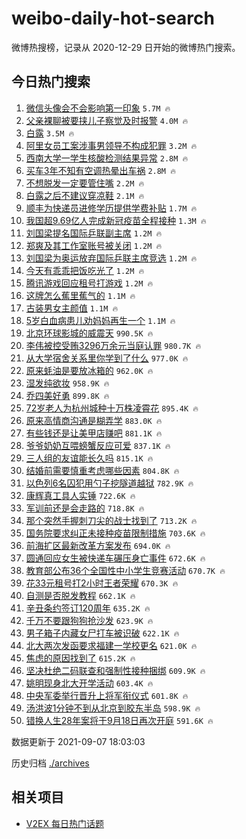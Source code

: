 # weibo-daily-hot-search

微博热搜榜，记录从 2020-12-29 日开始的微博热门搜索。

## 今日热门搜索

<!-- BEGIN -->

1. [微信头像会不会影响第一印象](https://s.weibo.com/weibo?q=%23%E5%BE%AE%E4%BF%A1%E5%A4%B4%E5%83%8F%E4%BC%9A%E4%B8%8D%E4%BC%9A%E5%BD%B1%E5%93%8D%E7%AC%AC%E4%B8%80%E5%8D%B0%E8%B1%A1%23&Refer=top) `5.7M 🔥`
1. [父亲裸聊被要挟儿子察觉及时报警](https://s.weibo.com/weibo?q=%23%E7%88%B6%E4%BA%B2%E8%A3%B8%E8%81%8A%E8%A2%AB%E8%A6%81%E6%8C%9F%E5%84%BF%E5%AD%90%E5%AF%9F%E8%A7%89%E5%8F%8A%E6%97%B6%E6%8A%A5%E8%AD%A6%23&Refer=top) `4.0M 🔥`
1. [白露](https://s.weibo.com/weibo?q=%E7%99%BD%E9%9C%B2&Refer=top) `3.5M 🔥`
1. [阿里女员工案涉事男领导不构成犯罪](https://s.weibo.com/weibo?q=%23%E9%98%BF%E9%87%8C%E5%A5%B3%E5%91%98%E5%B7%A5%E6%A1%88%E6%B6%89%E4%BA%8B%E7%94%B7%E9%A2%86%E5%AF%BC%E4%B8%8D%E6%9E%84%E6%88%90%E7%8A%AF%E7%BD%AA%23&Refer=top) `3.2M 🔥`
1. [西南大学一学生核酸检测结果异常](https://s.weibo.com/weibo?q=%23%E8%A5%BF%E5%8D%97%E5%A4%A7%E5%AD%A6%E4%B8%80%E5%AD%A6%E7%94%9F%E6%A0%B8%E9%85%B8%E6%A3%80%E6%B5%8B%E7%BB%93%E6%9E%9C%E5%BC%82%E5%B8%B8%23&Refer=top) `2.8M 🔥`
1. [买车3年不知有空调热晕出车祸](https://s.weibo.com/weibo?q=%23%E4%B9%B0%E8%BD%A63%E5%B9%B4%E4%B8%8D%E7%9F%A5%E6%9C%89%E7%A9%BA%E8%B0%83%E7%83%AD%E6%99%95%E5%87%BA%E8%BD%A6%E7%A5%B8%23&Refer=top) `2.8M 🔥`
1. [不想脱发一定要管住嘴](https://s.weibo.com/weibo?q=%23%E4%B8%8D%E6%83%B3%E8%84%B1%E5%8F%91%E4%B8%80%E5%AE%9A%E8%A6%81%E7%AE%A1%E4%BD%8F%E5%98%B4%23&Refer=top) `2.2M 🔥`
1. [白露之后不建议穿凉鞋](https://s.weibo.com/weibo?q=%23%E7%99%BD%E9%9C%B2%E4%B9%8B%E5%90%8E%E4%B8%8D%E5%BB%BA%E8%AE%AE%E7%A9%BF%E5%87%89%E9%9E%8B%23&Refer=top) `2.1M 🔥`
1. [顺丰为快递员进修学历提供学费补贴](https://s.weibo.com/weibo?q=%23%E9%A1%BA%E4%B8%B0%E4%B8%BA%E5%BF%AB%E9%80%92%E5%91%98%E8%BF%9B%E4%BF%AE%E5%AD%A6%E5%8E%86%E6%8F%90%E4%BE%9B%E5%AD%A6%E8%B4%B9%E8%A1%A5%E8%B4%B4%23&Refer=top) `1.7M 🔥`
1. [我国超9.69亿人完成新冠疫苗全程接种](https://s.weibo.com/weibo?q=%23%E6%88%91%E5%9B%BD%E8%B6%859.69%E4%BA%BF%E4%BA%BA%E5%AE%8C%E6%88%90%E6%96%B0%E5%86%A0%E7%96%AB%E8%8B%97%E5%85%A8%E7%A8%8B%E6%8E%A5%E7%A7%8D%23&Refer=top) `1.3M 🔥`
1. [刘国梁提名国际乒联副主席](https://s.weibo.com/weibo?q=%23%E5%88%98%E5%9B%BD%E6%A2%81%E6%8F%90%E5%90%8D%E5%9B%BD%E9%99%85%E4%B9%92%E8%81%94%E5%89%AF%E4%B8%BB%E5%B8%AD%23&Refer=top) `1.2M 🔥`
1. [郑爽及其工作室账号被关闭](https://s.weibo.com/weibo?q=%23%E9%83%91%E7%88%BD%E5%8F%8A%E5%85%B6%E5%B7%A5%E4%BD%9C%E5%AE%A4%E8%B4%A6%E5%8F%B7%E8%A2%AB%E5%85%B3%E9%97%AD%23&Refer=top) `1.2M 🔥`
1. [刘国梁为奥运放弃国际乒联主席竞选](https://s.weibo.com/weibo?q=%23%E5%88%98%E5%9B%BD%E6%A2%81%E4%B8%BA%E5%A5%A5%E8%BF%90%E6%94%BE%E5%BC%83%E5%9B%BD%E9%99%85%E4%B9%92%E8%81%94%E4%B8%BB%E5%B8%AD%E7%AB%9E%E9%80%89%23&Refer=top) `1.2M 🔥`
1. [今天有乖乖把饭吃光了](https://s.weibo.com/weibo?q=%23%E4%BB%8A%E5%A4%A9%E6%9C%89%E4%B9%96%E4%B9%96%E6%8A%8A%E9%A5%AD%E5%90%83%E5%85%89%E4%BA%86%23&Refer=top) `1.2M 🔥`
1. [腾讯游戏回应租号打游戏](https://s.weibo.com/weibo?q=%23%E8%85%BE%E8%AE%AF%E6%B8%B8%E6%88%8F%E5%9B%9E%E5%BA%94%E7%A7%9F%E5%8F%B7%E6%89%93%E6%B8%B8%E6%88%8F%23&Refer=top) `1.2M 🔥`
1. [这牌怎么蕉里蕉气的](https://s.weibo.com/weibo?q=%23%E8%BF%99%E7%89%8C%E6%80%8E%E4%B9%88%E8%95%89%E9%87%8C%E8%95%89%E6%B0%94%E7%9A%84%23&Refer=top) `1.1M 🔥`
1. [古装男女主颜值](https://s.weibo.com/weibo?q=%23%E5%8F%A4%E8%A3%85%E7%94%B7%E5%A5%B3%E4%B8%BB%E9%A2%9C%E5%80%BC%23&Refer=top) `1.1M 🔥`
1. [5岁白血病患儿劝妈妈再生一个](https://s.weibo.com/weibo?q=%235%E5%B2%81%E7%99%BD%E8%A1%80%E7%97%85%E6%82%A3%E5%84%BF%E5%8A%9D%E5%A6%88%E5%A6%88%E5%86%8D%E7%94%9F%E4%B8%80%E4%B8%AA%23&Refer=top) `1.1M 🔥`
1. [北京环球影城的威震天](https://s.weibo.com/weibo?q=%23%E5%8C%97%E4%BA%AC%E7%8E%AF%E7%90%83%E5%BD%B1%E5%9F%8E%E7%9A%84%E5%A8%81%E9%9C%87%E5%A4%A9%23&Refer=top) `990.5K 🔥`
1. [李伟被控受贿3296万余元当庭认罪](https://s.weibo.com/weibo?q=%23%E6%9D%8E%E4%BC%9F%E8%A2%AB%E6%8E%A7%E5%8F%97%E8%B4%BF3296%E4%B8%87%E4%BD%99%E5%85%83%E5%BD%93%E5%BA%AD%E8%AE%A4%E7%BD%AA%23&Refer=top) `980.7K 🔥`
1. [从大学宿舍关系里你学到了什么](https://s.weibo.com/weibo?q=%23%E4%BB%8E%E5%A4%A7%E5%AD%A6%E5%AE%BF%E8%88%8D%E5%85%B3%E7%B3%BB%E9%87%8C%E4%BD%A0%E5%AD%A6%E5%88%B0%E4%BA%86%E4%BB%80%E4%B9%88%23&Refer=top) `977.0K 🔥`
1. [原来蚝油是要放冰箱的](https://s.weibo.com/weibo?q=%23%E5%8E%9F%E6%9D%A5%E8%9A%9D%E6%B2%B9%E6%98%AF%E8%A6%81%E6%94%BE%E5%86%B0%E7%AE%B1%E7%9A%84%23&Refer=top) `962.0K 🔥`
1. [湿发纯欲妆](https://s.weibo.com/weibo?q=%23%E6%B9%BF%E5%8F%91%E7%BA%AF%E6%AC%B2%E5%A6%86%23&Refer=top) `958.9K 🔥`
1. [乔四美好勇](https://s.weibo.com/weibo?q=%23%E4%B9%94%E5%9B%9B%E7%BE%8E%E5%A5%BD%E5%8B%87%23&Refer=top) `899.8K 🔥`
1. [72岁老人为杭州城种十万株凌霄花](https://s.weibo.com/weibo?q=72%E5%B2%81%E8%80%81%E4%BA%BA%E4%B8%BA%E6%9D%AD%E5%B7%9E%E5%9F%8E%E7%A7%8D%E5%8D%81%E4%B8%87%E6%A0%AA%E5%87%8C%E9%9C%84%E8%8A%B1&Refer=top) `895.4K 🔥`
1. [原来高情商沟通是糊弄学](https://s.weibo.com/weibo?q=%23%E5%8E%9F%E6%9D%A5%E9%AB%98%E6%83%85%E5%95%86%E6%B2%9F%E9%80%9A%E6%98%AF%E7%B3%8A%E5%BC%84%E5%AD%A6%23&Refer=top) `883.0K 🔥`
1. [有些钱还是让美甲店赚吧](https://s.weibo.com/weibo?q=%23%E6%9C%89%E4%BA%9B%E9%92%B1%E8%BF%98%E6%98%AF%E8%AE%A9%E7%BE%8E%E7%94%B2%E5%BA%97%E8%B5%9A%E5%90%A7%23&Refer=top) `881.1K 🔥`
1. [爷爷奶奶互喂螃蟹反应可爱](https://s.weibo.com/weibo?q=%23%E7%88%B7%E7%88%B7%E5%A5%B6%E5%A5%B6%E4%BA%92%E5%96%82%E8%9E%83%E8%9F%B9%E5%8F%8D%E5%BA%94%E5%8F%AF%E7%88%B1%23&Refer=top) `837.1K 🔥`
1. [三人组的友谊能长久吗](https://s.weibo.com/weibo?q=%23%E4%B8%89%E4%BA%BA%E7%BB%84%E7%9A%84%E5%8F%8B%E8%B0%8A%E8%83%BD%E9%95%BF%E4%B9%85%E5%90%97%23&Refer=top) `815.1K 🔥`
1. [结婚前需要慎重考虑哪些因素](https://s.weibo.com/weibo?q=%23%E7%BB%93%E5%A9%9A%E5%89%8D%E9%9C%80%E8%A6%81%E6%85%8E%E9%87%8D%E8%80%83%E8%99%91%E5%93%AA%E4%BA%9B%E5%9B%A0%E7%B4%A0%23&Refer=top) `804.8K 🔥`
1. [以色列6名囚犯用勺子挖隧道越狱](https://s.weibo.com/weibo?q=%23%E4%BB%A5%E8%89%B2%E5%88%976%E5%90%8D%E5%9B%9A%E7%8A%AF%E7%94%A8%E5%8B%BA%E5%AD%90%E6%8C%96%E9%9A%A7%E9%81%93%E8%B6%8A%E7%8B%B1%23&Refer=top) `782.9K 🔥`
1. [康辉真工具人实锤](https://s.weibo.com/weibo?q=%23%E5%BA%B7%E8%BE%89%E7%9C%9F%E5%B7%A5%E5%85%B7%E4%BA%BA%E5%AE%9E%E9%94%A4%23&Refer=top) `722.6K 🔥`
1. [军训前还是会走路的](https://s.weibo.com/weibo?q=%23%E5%86%9B%E8%AE%AD%E5%89%8D%E8%BF%98%E6%98%AF%E4%BC%9A%E8%B5%B0%E8%B7%AF%E7%9A%84%23&Refer=top) `718.8K 🔥`
1. [那个突然手握刺刀尖的战士找到了](https://s.weibo.com/weibo?q=%23%E9%82%A3%E4%B8%AA%E7%AA%81%E7%84%B6%E6%89%8B%E6%8F%A1%E5%88%BA%E5%88%80%E5%B0%96%E7%9A%84%E6%88%98%E5%A3%AB%E6%89%BE%E5%88%B0%E4%BA%86%23&Refer=top) `713.2K 🔥`
1. [国务院要求纠正未接种疫苗限制措施](https://s.weibo.com/weibo?q=%23%E5%9B%BD%E5%8A%A1%E9%99%A2%E8%A6%81%E6%B1%82%E7%BA%A0%E6%AD%A3%E6%9C%AA%E6%8E%A5%E7%A7%8D%E7%96%AB%E8%8B%97%E9%99%90%E5%88%B6%E6%8E%AA%E6%96%BD%23&Refer=top) `703.6K 🔥`
1. [前海扩区最新改革方案发布](https://s.weibo.com/weibo?q=%23%E5%89%8D%E6%B5%B7%E6%89%A9%E5%8C%BA%E6%9C%80%E6%96%B0%E6%94%B9%E9%9D%A9%E6%96%B9%E6%A1%88%E5%8F%91%E5%B8%83%23&Refer=top) `694.0K 🔥`
1. [圆通回应女生被快递车碾压身亡事件](https://s.weibo.com/weibo?q=%23%E5%9C%86%E9%80%9A%E5%9B%9E%E5%BA%94%E5%A5%B3%E7%94%9F%E8%A2%AB%E5%BF%AB%E9%80%92%E8%BD%A6%E7%A2%BE%E5%8E%8B%E8%BA%AB%E4%BA%A1%E4%BA%8B%E4%BB%B6%23&Refer=top) `672.6K 🔥`
1. [教育部公布36个全国性中小学生竞赛活动](https://s.weibo.com/weibo?q=%23%E6%95%99%E8%82%B2%E9%83%A8%E5%85%AC%E5%B8%8336%E4%B8%AA%E5%85%A8%E5%9B%BD%E6%80%A7%E4%B8%AD%E5%B0%8F%E5%AD%A6%E7%94%9F%E7%AB%9E%E8%B5%9B%E6%B4%BB%E5%8A%A8%23&Refer=top) `670.7K 🔥`
1. [花33元租号打2小时王者荣耀](https://s.weibo.com/weibo?q=%23%E8%8A%B133%E5%85%83%E7%A7%9F%E5%8F%B7%E6%89%932%E5%B0%8F%E6%97%B6%E7%8E%8B%E8%80%85%E8%8D%A3%E8%80%80%23&Refer=top) `670.3K 🔥`
1. [自测是否脱发教程](https://s.weibo.com/weibo?q=%23%E8%87%AA%E6%B5%8B%E6%98%AF%E5%90%A6%E8%84%B1%E5%8F%91%E6%95%99%E7%A8%8B%23&Refer=top) `662.1K 🔥`
1. [辛丑条约签订120周年](https://s.weibo.com/weibo?q=%23%E8%BE%9B%E4%B8%91%E6%9D%A1%E7%BA%A6%E7%AD%BE%E8%AE%A2120%E5%91%A8%E5%B9%B4%23&Refer=top) `635.2K 🔥`
1. [千万不要跟狗狗抢沙发](https://s.weibo.com/weibo?q=%23%E5%8D%83%E4%B8%87%E4%B8%8D%E8%A6%81%E8%B7%9F%E7%8B%97%E7%8B%97%E6%8A%A2%E6%B2%99%E5%8F%91%23&Refer=top) `623.9K 🔥`
1. [男子箱子内藏女尸打车被识破](https://s.weibo.com/weibo?q=%23%E7%94%B7%E5%AD%90%E7%AE%B1%E5%AD%90%E5%86%85%E8%97%8F%E5%A5%B3%E5%B0%B8%E6%89%93%E8%BD%A6%E8%A2%AB%E8%AF%86%E7%A0%B4%23&Refer=top) `622.1K 🔥`
1. [北大两次发函要求福建一学校更名](https://s.weibo.com/weibo?q=%23%E5%8C%97%E5%A4%A7%E4%B8%A4%E6%AC%A1%E5%8F%91%E5%87%BD%E8%A6%81%E6%B1%82%E7%A6%8F%E5%BB%BA%E4%B8%80%E5%AD%A6%E6%A0%A1%E6%9B%B4%E5%90%8D%23&Refer=top) `621.0K 🔥`
1. [焦虑的原因找到了](https://s.weibo.com/weibo?q=%23%E7%84%A6%E8%99%91%E7%9A%84%E5%8E%9F%E5%9B%A0%E6%89%BE%E5%88%B0%E4%BA%86%23&Refer=top) `615.2K 🔥`
1. [坚决杜绝二码联查和强制性接种捆绑](https://s.weibo.com/weibo?q=%23%E5%9D%9A%E5%86%B3%E6%9D%9C%E7%BB%9D%E4%BA%8C%E7%A0%81%E8%81%94%E6%9F%A5%E5%92%8C%E5%BC%BA%E5%88%B6%E6%80%A7%E6%8E%A5%E7%A7%8D%E6%8D%86%E7%BB%91%23&Refer=top) `609.9K 🔥`
1. [姚明现身北大开学活动](https://s.weibo.com/weibo?q=%23%E5%A7%9A%E6%98%8E%E7%8E%B0%E8%BA%AB%E5%8C%97%E5%A4%A7%E5%BC%80%E5%AD%A6%E6%B4%BB%E5%8A%A8%23&Refer=top) `603.4K 🔥`
1. [中央军委举行晋升上将军衔仪式](https://s.weibo.com/weibo?q=%23%E4%B8%AD%E5%A4%AE%E5%86%9B%E5%A7%94%E4%B8%BE%E8%A1%8C%E6%99%8B%E5%8D%87%E4%B8%8A%E5%B0%86%E5%86%9B%E8%A1%94%E4%BB%AA%E5%BC%8F%23&Refer=top) `601.8K 🔥`
1. [汤洪波1分钟不到从北京到胶东半岛](https://s.weibo.com/weibo?q=%23%E6%B1%A4%E6%B4%AA%E6%B3%A21%E5%88%86%E9%92%9F%E4%B8%8D%E5%88%B0%E4%BB%8E%E5%8C%97%E4%BA%AC%E5%88%B0%E8%83%B6%E4%B8%9C%E5%8D%8A%E5%B2%9B%23&Refer=top) `598.9K 🔥`
1. [错换人生28年案将于9月18日再次开庭](https://s.weibo.com/weibo?q=%23%E9%94%99%E6%8D%A2%E4%BA%BA%E7%94%9F28%E5%B9%B4%E6%A1%88%E5%B0%86%E4%BA%8E9%E6%9C%8818%E6%97%A5%E5%86%8D%E6%AC%A1%E5%BC%80%E5%BA%AD%23&Refer=top) `591.6K 🔥`

数据更新于 2021-09-07 18:03:03

<!-- END -->

历史归档 [./archives](./archives)

## 相关项目

- [V2EX 每日热门话题](https://github.com/boojack/v2ex-daily-hot-topic)
